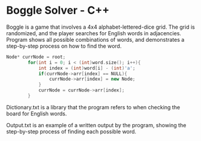 # Boggle Solver - C++
Boggle is a game that involves a 4x4 alphabet-lettered-dice grid. The grid is randomized, and the player searches for English words in adjacencies. Program shows all possible combinations of words, and demonstrates a step-by-step process on how to find the word.

```C++
Node* currNode = root; 
		for(int i = 0; i < (int)word.size(); i++){
			int index = (int)word[i] - (int)'a';	
			if(currNode->arr[index] == NULL){
				currNode->arr[index] = new Node;
			}				
			currNode = currNode->arr[index];
		}
 ```
Dictionary.txt is a library that the program refers to when checking the board for English words.

Output.txt is an example of a written output by the program, showing the step-by-step process of finding each possible word.
